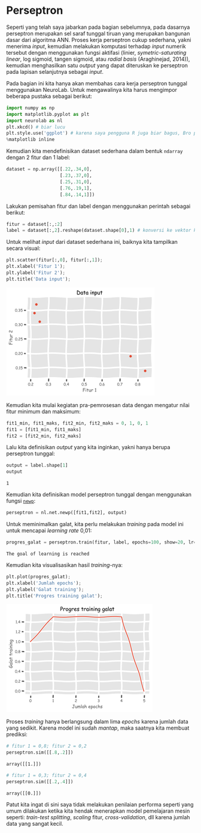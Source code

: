 # Perseptron

<p align=”justify”>Seperti yang telah saya jabarkan pada bagian sebelumnya, pada dasarnya perseptron merupakan sel saraf tunggal tiruan yang merupakan bangunan dasar dari algoritma ANN. Proses kerja perseptron cukup sederhana, yakni menerima <i>input</i>, kemudian melakukan komputasi terhadap <i>input</i> numerik tersebut dengan menggunakan fungsi aktifasi (linier, <i>symetric-saturating linear</i>, log sigmoid, tangen sigmoid, atau <i>radial basis</i> (Araghinejad, 2014)), kemudian menghasilkan satu <i>output</i> yang dapat diteruskan ke perseptron pada lapisan selanjutnya sebagai <i>input</i>.</p>

<p align=”justify”>Pada bagian ini kita hanya akan membahas cara kerja perseptron tunggal menggunakan NeuroLab. Untuk mengawalinya kita harus mengimpor beberapa pustaka sebagai berikut:</p>


```python
import numpy as np
import matplotlib.pyplot as plt
import neurolab as nl
plt.xkcd() # biar lucu
plt.style.use('ggplot') # karena saya pengguna R juga biar bagus, Bro plotnya!
%matplotlib inline
```

Kemudian kita mendefinisikan dataset sederhana dalam bentuk `ndarray` dengan 2 fitur dan 1 label:


```python
dataset = np.array([[.22,.34,0],
                    [.23,.37,0],
                    [.25,.31,0], 
                    [.76,.19,1],
                    [.84,.14,1]])
```

Lakukan pemisahan fitur dan label dengan menggunakan perintah sebagai berikut:


```python
fitur = dataset[:,:2]
label = dataset[:,2].reshape(dataset.shape[0],1) # konversi ke vektor kolom
```

Untuk melihat *input* dari dataset sederhana ini, baiknya kita tampilkan secara visual:


```python
plt.scatter(fitur[:,0], fitur[:,1]);
plt.xlabel('Fitur 1');
plt.ylabel('Fitur 2');
plt.title('Data input');
```


![png](output_8_0.png)


Kemudian kita mulai kegiatan pra-pemrosesan data dengan mengatur nilai fitur minimum dan maksimum:


```python
fit1_min, fit1_maks, fit2_min, fit2_maks = 0, 1, 0, 1 
fit1 = [fit1_min, fit1_maks]
fit2 = [fit2_min, fit2_maks]
```

Lalu kita definisikan <i>output</i> yang kita inginkan, yakni hanya berupa perseptron tunggal:


```python
output = label.shape[1]
output
```




    1



Kemudian kita definisikan model perseptron tunggal dengan menggunakan fungsi <a href="https:https://pythonhosted.org/neurolab/ex_newp.html"><code>newp</code></a>:


```python
perseptron = nl.net.newp([fit1,fit2], output)
```

Untuk meminimalkan galat, kita perlu melakukan *training* pada model ini untuk mencapai *learning rate* 0,01:


```python
progres_galat = perseptron.train(fitur, label, epochs=100, show=20, lr=.01)
```

    The goal of learning is reached


Kemudian kita visualisasikan hasil *training*-nya:


```python
plt.plot(progres_galat);
plt.xlabel('Jumlah epochs');
plt.ylabel('Galat training');
plt.title('Progres training galat');
```


![png](output_18_0.png)


Proses *training* hanya berlangsung dalam lima *epochs* karena jumlah data yang sedikit. Karena model ini sudah *mantap*, maka saatnya kita membuat prediksi:


```python
# fitur 1 = 0,8; fitur 2 = 0,2
perseptron.sim([[.8,.2]])
```




    array([[1.]])




```python
# fitur 1 = 0,3; fitur 2 = 0,4
perseptron.sim([[.2,.4]])
```




    array([[0.]])



<p align=”justify”> Patut kita ingat di sini saya tidak melakukan penilaian performa seperti yang umum dilakukan ketika kita hendak menerapkan model pemelajaran mesin seperti: <i>train-test splitting</i>, <i>scaling</i> fitur, <i>cross-validation</i>, dll karena jumlah data yang sangat kecil.</p>
